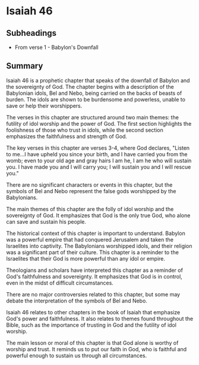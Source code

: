 # Isaiah 46

## Subheadings

* From verse 1 - Babylon's Downfall

## Summary

Isaiah 46 is a prophetic chapter that speaks of the downfall of Babylon and the sovereignty of God. The chapter begins with a description of the Babylonian idols, Bel and Nebo, being carried on the backs of beasts of burden. The idols are shown to be burdensome and powerless, unable to save or help their worshippers.

The verses in this chapter are structured around two main themes: the futility of idol worship and the power of God. The first section highlights the foolishness of those who trust in idols, while the second section emphasizes the faithfulness and strength of God.

The key verses in this chapter are verses 3-4, where God declares, "Listen to me...I have upheld you since your birth, and I have carried you from the womb; even to your old age and gray hairs I am he, I am he who will sustain you. I have made you and I will carry you; I will sustain you and I will rescue you."

There are no significant characters or events in this chapter, but the symbols of Bel and Nebo represent the false gods worshipped by the Babylonians.

The main themes of this chapter are the folly of idol worship and the sovereignty of God. It emphasizes that God is the only true God, who alone can save and sustain his people.

The historical context of this chapter is important to understand. Babylon was a powerful empire that had conquered Jerusalem and taken the Israelites into captivity. The Babylonians worshipped idols, and their religion was a significant part of their culture. This chapter is a reminder to the Israelites that their God is more powerful than any idol or empire.

Theologians and scholars have interpreted this chapter as a reminder of God's faithfulness and sovereignty. It emphasizes that God is in control, even in the midst of difficult circumstances.

There are no major controversies related to this chapter, but some may debate the interpretation of the symbols of Bel and Nebo.

Isaiah 46 relates to other chapters in the book of Isaiah that emphasize God's power and faithfulness. It also relates to themes found throughout the Bible, such as the importance of trusting in God and the futility of idol worship.

The main lesson or moral of this chapter is that God alone is worthy of worship and trust. It reminds us to put our faith in God, who is faithful and powerful enough to sustain us through all circumstances.
